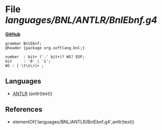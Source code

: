 # File _languages/BNL/ANTLR/BnlEbnf.g4_
**[GitHub](https://github.com/softlang/yas/blob/master/languages/BNL/ANTLR/BnlEbnf.g4)**
```
grammar BnlEbnf;
@header {package org.softlang.bnl;}

number 	: bit+ ('.' bit+)? WS? EOF;
bit 	: '0' | '1';
WS : [ \t\n\r]+ ;
```

## Languages
* [ANTLR](../languages/ANTLR.md) (antlr(text))

## References
* elementOf('languages/BNL/ANTLR/BnlEbnf.g4',antlr(text))
